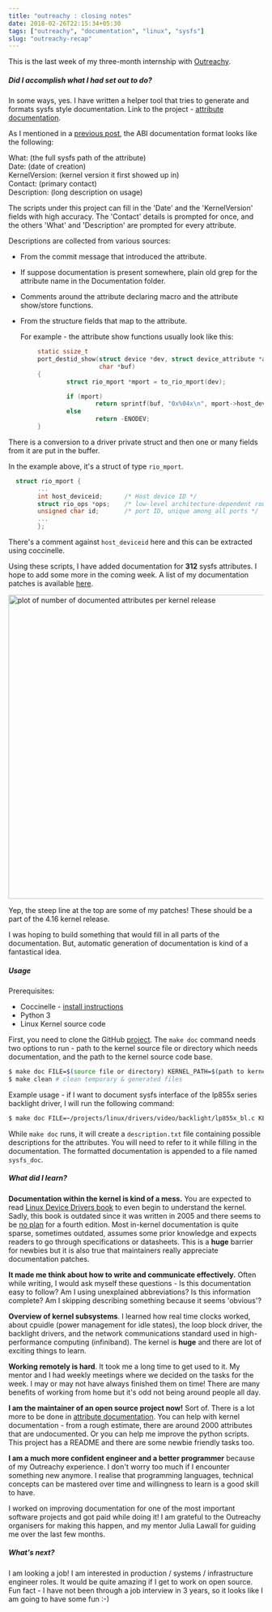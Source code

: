 ```yaml
---
title: "outreachy : closing notes"
date: 2018-02-26T22:15:34+05:30
tags: ["outreachy", "documentation", "linux", "sysfs"]
slug: "outreachy-recap"
---
```


This is the last week of my three-month internship with
[Outreachy](http://outreachy.org/).

##### Did I accomplish what I had set out to do?

In some ways, yes. I have written a helper tool that tries to generate and
formats sysfs style documentation. Link to the project - [attribute
documentation](https://github.com/aishpant/attribute-documentation).

As I mentioned in a [previous
post](https://aishpant.github.io/blog/attribute-documentation/), the ABI
documentation format looks like the following:  

What: (the full sysfs path of the attribute)  
Date: (date of creation)  
KernelVersion: (kernel version it first showed up in)  
Contact: (primary contact)  
Description: (long description on usage)

The scripts under this project can fill in the 'Date' and the 'KernelVersion'
fields with high accuracy. The 'Contact' details is prompted for once, and the
others 'What' and 'Description' are prompted for every attribute.

Descriptions are collected from various sources:

* From the commit message that introduced the attribute.

* If suppose documentation is present somewhere, plain old grep for the
  attribute name in the Documentation folder.

* Comments around the attribute declaring macro and the attribute show/store
  functions.

* From the structure fields that map to the attribute.

  For example - the attribute show functions usually look like this:
```c
        static ssize_t
        port_destid_show(struct device *dev, struct device_attribute *attr,
                         char *buf)
        {
                struct rio_mport *mport = to_rio_mport(dev);

                if (mport)
                        return sprintf(buf, "0x%04x\n", mport->host_deviceid);
                else
                        return -ENODEV;
        }
```
  There is a conversion to a driver private struct and then one or many fields from
  it are put in the buffer.

  In the example above, it's a struct of type `rio_mport`.
```c
  struct rio_mport {
        ...
        int host_deviceid;      /* Host device ID */
        struct rio_ops *ops;    /* low-level architecture-dependent routines */
        unsigned char id;       /* port ID, unique among all ports */
        ...
        };
```
  There's a comment against `host_deviceid` here and this can be extracted using
  coccinelle.

Using these scripts, I have added documentation for **312** sysfs attributes. I
hope to add some more in the coming week. A list of my documentation patches is
available
[here](https://git.kernel.org/pub/scm/linux/kernel/git/next/linux-next.git/log/?qt=author&q=Aishwarya+Pant).

<div>
<img src="/images/sysfs_line_plot.jpeg" alt="plot of number of documented attributes per kernel release" style="max-width: 100%;width: 600px;"  width="600" />
</div>

Yep, the steep line at the top are some of my patches! These should be a part of
the 4.16 kernel release.

I was hoping to build something that would fill in all parts of the
documentation. But, automatic generation of documentation is kind of a
fantastical idea.

##### Usage

Prerequisites:

- Coccinelle - [install instructions](http://coccinelle.lip6.fr/download.php)
- Python 3
- Linux Kernel source code

First, you need to clone the GitHub
[project](https://github.com/aishpant/attribute-documentation). The `make doc`
command needs two options to run - path to the kernel source file or directory
which needs documentation, and the path to the kernel source code base.

```bash
$ make doc FILE=$(source file or directory) KERNEL_PATH=$(path to kernel source)
$ make clean # clean temporary & generated files
```

Example usage - if I want to document sysfs interface of the lp855x series
backlight driver, I will run the following command:

```bash
$ make doc FILE=~/projects/linux/drivers/video/backlight/lp855x_bl.c KERNEL_PATH=~/projects/linux
```

While `make doc` runs, it will create a `description.txt` file containing
possible descriptions for the attributes. You will need to refer to it while
filling in the documentation. The formatted documentation is appended to a file
named `sysfs_doc`.

##### What did I learn?

**Documentation within the kernel is kind of a mess.** You are expected to read
[Linux Device Drivers book](lwn.net/Kernel/LDD3/) to even begin to understand
the kernel. Sadly, this book is outdated since it was written in 2005 and there
seems to be [no
plan](https://www.reddit.com/r/linux/comments/61q6y8/what_happened_to_linux_device_drivers_4th_edition/dfgkzqz/)
for a fourth edition. Most in-kernel documentation is quite sparse, sometimes
outdated, assumes some prior knowledge and expects readers to go through
specifications or datasheets. This is a **huge** barrier for newbies but it is
also true that maintainers really appreciate documentation patches.

**It made me think about how to write and communicate effectively.** Often while
writing, I would ask myself these questions - Is this documentation easy to
follow? Am I using unexplained abbreviations? Is this information complete? Am I
skipping describing something because it seems 'obvious'?

**Overview of kernel subsystems**. I learned how real time clocks worked, about
cpuidle (power management for idle states), the loop block driver, the backlight
drivers, and the network communications standard used in high-performance
computing (infiniband). The kernel is **huge** and there are lot of exciting
things to learn.

**Working remotely is hard**. It took me a long time to get used to it. My
mentor and I had weekly meetings where we decided on the tasks for the week. I
may or may not have always finished them on time! There are many benefits of
working from home but it's odd not being around people all day.

**I am the maintainer of an open source project now!** Sort of. There is a lot
more to be done in [attribute
documentation](https://github.com/aishpant/attribute-documentation). You can
help with kernel documentation - from a rough estimate, there are around 2000
attributes that are undocumented. Or you can help me improve the python scripts.
This project has a README and there are some newbie friendly tasks too.

**I am a much more confident engineer and a better programmer** because of my
Outreachy experience. I don't worry too much if I encounter something new
anymore. I realise that programming languages, technical concepts can be
mastered over time and willingness to learn is a good skill to have.

I worked on improving documentation for one of the most important software
projects and got paid while doing it! I am grateful to the Outreachy organisers
for making this happen, and my mentor Julia Lawall for guiding me over the last
few months.

##### What's next?

I am looking a job! I am interested in production / systems / infrastructure
engineer roles. It would be quite amazing if I get to work on open source. Fun
fact - I have not been through a job interview in 3 years, so it looks like I am
going to have some fun :-)
